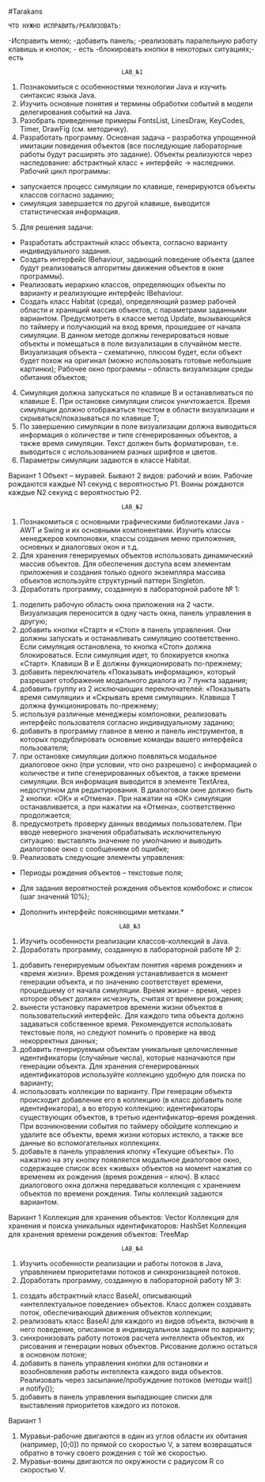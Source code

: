 #Tarakans 

    ЧТО НУЖНО ИСПРАВИТЬ/РЕАЛИЗОВАТЬ:
-Исправить меню;
-добавить панель;
-реализовать паралельную работу клавишь и кнопок; - есть
-блокировать кнопки в некоторых ситуациях;- есть

                                    LAB_№1
1.	Познакомиться с особенностями технологии Java и изучить синтаксис языка Java.
2.	Изучить основные понятия и термины обработки событий в модели делегирования событий на Java. 
3.	Разобрать приведенные примеры FontsList, LinesDraw, KeyCodes, Timer, DrawFig (см. методичку).
4.	Разработать программу. Основная задача – разработка упрощенной имитации поведения объектов (все последующие лабораторные работы будут расширять это задание). Объекты реализуются через наследование: абстрактный класс +  интерфейс → наследники.
Рабочий цикл программы: 
-	запускается процесс симуляции по клавише, генерируются объекты классов согласно заданию; 
-	симуляция завершается по другой клавише, выводится статистическая информация.
5.	Для решения задачи:
-	Разработать абстрактный класс объекта, согласно варианту индивидуального задания.
-	Создать интерфейс IBehaviour, задающий поведение объекта (далее будут реализоваться алгоритмы движения объектов в окне программы).
-	Реализовать иерархию классов, определяющих объекты по варианту и реализующие интерфейс IBehaviour.
-	Создать класс Habitat (среда), определяющий размер рабочей области и хранящий массив объектов, с параметрами заданными вариантом. Предусмотреть в классе метод Update, вызывающийся по таймеру и получающий на вход время, прошедшее от начала симуляции. В данном методе должны генерироваться новые объекты и помещаться в поле визуализации в случайном месте. Визуализация объекта – схематично, плюсом будет, если объект будет похож на оригинал (можно использовать готовые небольшие картинки); 
Рабочее окно программы – область визуализации среды обитания объектов; 
4.	Симуляция должна запускаться по клавише B и останавливаться по клавише E. При остановке симуляции список уничтожается. Время симуляции должно отображаться текстом в области визуализации и скрываться/показываться по клавише T;
5.	По завершению симуляции в поле визуализации должна выводиться информация о количестве и типе сгенерированных объектов, а также время симуляции. Текст должен быть форматирован, т.е. выводиться с использованием разных шрифтов и цветов.
6.	Параметры симуляции задаются в классе Habitat.

Вариант 1
Объект – муравей. Бывают 2 видов: рабочий и воин. Рабочие рождаются каждые N1 секунд с вероятностью P1. Воины рождаются каждые N2 секунд с вероятностью P2.

                                    LAB_№2
1.	Познакомиться с основными графическими библиотеками Java - AWT и Swing и их основными компонентами. Изучить классы менеджеров компоновки, классы создания меню приложения, основных и диалоговых окон и т.д.
2.	Для хранения генерируемых объектов использовать динамический массив объектов. Для обеспечения доступа всем элементам приложения и создания только одного экземпляра массива объектов используйте структурный паттерн Singleton.
3.	Доработать программу, созданную в лабораторной работе № 1:
1)	поделить рабочую область окна приложения на 2 части. Визуализация переносится в одну часть окна, панель управления в другую;
2)	добавить кнопки «Старт» и «Стоп» в панель управления. Они должны запускать и останавливать симуляцию соответственно. Если симуляция остановлена, то кнопка «Стоп» должна блокироваться. Если симуляция идет, то блокируется кнопка «Старт». Клавиши B и E должны функционировать по-прежнему;
3)	добавить переключатель «Показывать информацию», который разрешает отображение модального диалога из 7 пункта задания;
4)	добавить группу из 2 исключающих переключателей: «Показывать время симуляции» и «Скрывать время симуляции». Клавиша T должна функционировать по-прежнему;
5)	используя различные менеджеры компоновки,  реализовать интерфейс пользователя согласно индивидуальному заданию;
6)	добавить в программу главное в меню и панель инструментов, в которых продублировать основные команды вашего интерфейса пользователя;
7)	при остановке симуляции должно появляться модальное диалоговое окно (при условии, что оно разрешено) с информацией о количестве и типе сгенерированных объектов, а также времени симуляции. Вся информация выводится в элементе TextArea, недоступном для редактирования. В диалоговом окне должно быть 2 кнопки: «ОК» и «Отмена». При нажатии на «ОК» симуляции останавливается, а при нажатии на «Отмена», соответственно продолжается;
8)	предусмотреть проверку данных вводимых пользователем. При вводе неверного значения обрабатывать исключительную ситуацию: выставлять значение по умолчанию и выводить диалоговое окно с сообщением об ошибке;
9)	Реализовать следующие элементы управления:
-	Периоды рождения объектов – текстовые поля;
-	Для задания вероятностей рождения  объектов комбобокс и  список (шаг значений 10%);
-	Дополнить интерфейс поясняющими метками.*



                                    LAB_№3
1.	Изучить особенности реализации классов-коллекций в Java.
2.	Доработать программу, созданную в лабораторной работе №  2:
1)	добавить генерируемым объектам понятия «время рождения» и «время жизни». Время рождения устанавливается в момент генерации объекта, и по значению соответствует времени, прошедшему от начала симуляции. Время жизни – время, через которое объект должен исчезнуть, считая от времени рождения;
2)	вынести установку параметров времени жизни объектов в пользовательский интерфейс. Для каждого типа объекта должно задаваться собственное время. Рекомендуется использовать текстовые поля, но следуют помнить о проверке на ввод некорректных данных;
3)	добавить генерируемым объектам уникальные целочисленные идентификаторы (случайные числа), которые назначаются при генерации объекта. Для хранения сгенерированных идентификаторов используйте коллекцию удобную для поиска по варианту;
4)	использовать коллекции по варианту. При генерации объекта происходит добавление его в коллекцию (в класс добавить поле идентификатора), а во вторую коллекцию: идентификаторы существующих объектов, в третью идентификатор  ̶ время рождения. При возникновении события по таймеру обойдите коллекцию и удалите все объекты, время жизни которых истекло, а также все данные во вспомогательных коллекциях.
5)	добавьте в панель управления кпопку «Текущие объекты». По нажатию на эту кнопку появляется модальное диалоговое окно, содержащее список всех «живых» объектов на момент нажатия со временем их рождения (время рождения – ключ). В класс диалогового окна должна передаваться коллекция с хранением объектов по времени рождения. Типы коллекций задаются вариантом.

Вариант 1
Коллекция для хранения объектов: Vector
Коллекция для хранения и поиска уникальных идентификаторов: HashSet
Коллекция для хранения времени рождения объектов: TreeMap





                                    LAB_№4
1.	Изучить особенности реализации и работы потоков в Java, управлением приоритетами потоков и синхронизацией потоков.
2.	Доработать программу, созданную в лабораторной работу № 3:
1)	создать абстрактный класс BaseAI, описывающий «интеллектуальное поведение» объектов. Класс должен создавать поток, обеспечивающий движения объектов коллекции;
2)	реализовать класс BaseAI для каждого из видов объекта, включив в него поведение, описанное в индивидуальном задании по варианту;
3)	синхронизовать работу потоков расчета интеллекта объектов, их рисования и генерации новых объектов. Рисование должно остаться в основном потоке;
4)	добавить в панель управления кнопки для остановки и возобновления работы интеллекта каждого вида объектов. Реализовать через засыпание/пробуждение потоков (методы wait() и notify());
5)	добавить в панель управления выпадающие списки для выставления приоритетов каждого из потоков.

Вариант 1
1.	Муравьи-рабочие двигаются в один из углов области их обитания (например, [0;0]) по прямой со скоростью V, а затем возвращаться обратно в точку своего рождения с той же скоростью.
2.	Муравьи-воины двигаются по окружности с радиусом R со скоростью V. 
